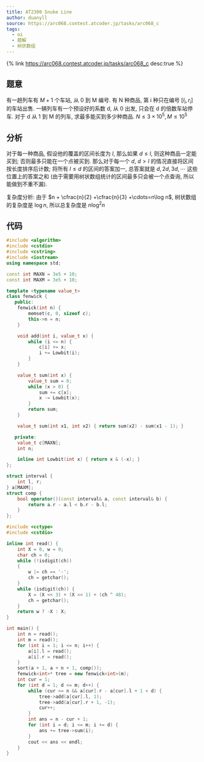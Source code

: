 ```yaml
---
title: AT2300 Snuke Line
author: duanyll
source: https://arc068.contest.atcoder.jp/tasks/arc068_c
tags:
  - oi
  - 题解
  - 树状数组
---
```


{% link https://arc068.contest.atcoder.jp/tasks/arc068_c desc:true %}

## 题意

有一趟列车有 $M+1$ 个车站, 从 0 到 M 编号. 有 N 种商品, 第 i 种只在编号 $[l_i,r_i]$ 的车站出售. 一辆列车有一个预设好的系数 d, 从 0 出发, 只会在 d 的倍数车站停车. 对于 d 从 1 到 M 的列车, 求最多能买到多少种商品. $N \leq 3 \times 10^5, M \leq 10^5$

## 分析

对于每一种商品, 假设他的覆盖的区间长度为 $l$, 那么如果 $d \leq l$, 则这种商品一定能买到; 否则最多只能在一个点被买到. 那么对于每一个 $d$, $d > l$ 的情况直接将区间按长度排序后计数; 将所有 $l \leq d$ 的区间的答案加一, 总答案就是 $d, 2d, 3d, \cdots$ 这些位置上的答案之和 (由于需要用树状数组统计的区间最多只会被一个点查询, 所以能做到不重不漏).

复杂度分析: 由于 $n + \cfrac{n}{2} +\cfrac{n}{3} +\cdots=n\log n$, 树状数组的复杂度是 $\log n$, 所以总复杂度是 $n \log^2n$

## 代码

```cpp
#include <algorithm>
#include <cstdio>
#include <cstring>
#include <iostream>
using namespace std;

const int MAXN = 3e5 + 10;
const int MAXM = 3e5 + 10;

template <typename value_t>
class fenwick {
   public:
    fenwick(int n) {
        memset(c, 0, sizeof c);
        this->n = n;
    }

    void add(int i, value_t x) {
        while (i <= n) {
            c[i] += x;
            i += Lowbit(i);
        }
    }

    value_t sum(int x) {
        value_t sum = 0;
        while (x > 0) {
            sum += c[x];
            x -= Lowbit(x);
        }
        return sum;
    }

    value_t sum(int x1, int x2) { return sum(x2) - sum(x1 - 1); }

   private:
    value_t c[MAXN];
    int n;

    inline int Lowbit(int x) { return x & (-x); }
};

struct interval {
    int l, r;
} a[MAXM];
struct comp {
    bool operator()(const interval& a, const interval& b) {
        return a.r - a.l < b.r - b.l;
    }
};

#include <cctype>
#include <cstdio>

inline int read() {
    int X = 0, w = 0;
    char ch = 0;
    while (!isdigit(ch))
    {
        w |= ch == '-';
        ch = getchar();
    }
    while (isdigit(ch)) {
        X = (X << 3) + (X << 1) + (ch ^ 48);
        ch = getchar();
    }
    return w ? -X : X;
}

int main() {
    int n = read();
    int m = read();
    for (int i = 1; i <= n; i++) {
        a[i].l = read();
        a[i].r = read();
    }
    sort(a + 1, a + n + 1, comp());
    fenwick<int>* tree = new fenwick<int>(m);
    int cur = 1;
    for (int d = 1; d <= m; d++) {
        while (cur <= n && a[cur].r - a[cur].l + 1 < d) {
            tree->add(a[cur].l, 1);
            tree->add(a[cur].r + 1, -1);
            cur++;
        }
        int ans = n - cur + 1;
        for (int i = d; i <= m; i += d) {
            ans += tree->sum(i);
        }
        cout << ans << endl;
    }
}
```
